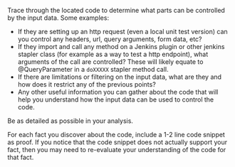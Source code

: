 Trace through the located code to determine what parts can be controlled by the input data. Some examples:
- If they are setting up an http request (even a local unit test version) can you control any headers, url, query arguments, form data, etc?
- If they import and call any method on a Jenkins plugin or other jenkins stapler class (for example as a way to test a http endpoint), what arguments of the call are controlled? These will likely equate to @QueryParameter in a `doXXXXX` stapler method call.
- If there are limitations or filtering on the input data, what are they and how does it restrict any of the previous points?
- Any other useful information you can gather about the code that will help you understand how the input data can be used to control the code.

Be as detailed as possible in your analysis.

For each fact you discover about the code, include a 1-2 line code snippet as proof. If you notice that the code snippet does not actually support your fact, then you may need to re-evaluate your understanding of the code for that fact.